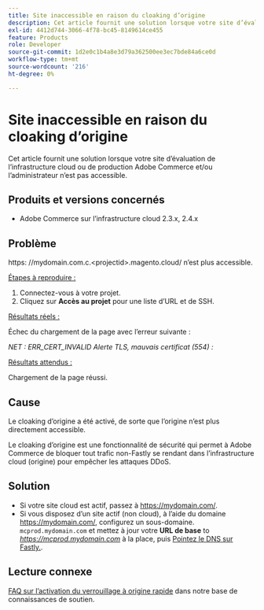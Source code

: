 ```yaml
---
title: Site inaccessible en raison du cloaking d’origine
description: Cet article fournit une solution lorsque votre site d’évaluation de l’infrastructure cloud ou de production Adobe Commerce et/ou l’administrateur n’est pas accessible.
exl-id: 4412d744-3066-4f78-bc45-8149614ce455
feature: Products
role: Developer
source-git-commit: 1d2e0c1b4a8e3d79a362500ee3ec7bde84a6ce0d
workflow-type: tm+mt
source-wordcount: '216'
ht-degree: 0%

---
```


# Site inaccessible en raison du cloaking d’origine

Cet article fournit une solution lorsque votre site d’évaluation de l’infrastructure cloud ou de production Adobe Commerce et/ou l’administrateur n’est pas accessible.

## Produits et versions concernés

* Adobe Commerce sur l’infrastructure cloud 2.3.x, 2.4.x

## Problème

https: &#x200B;//mydomain.com.c.&lt;projectid>.magento.cloud/ n’est plus accessible.

<u>Étapes à reproduire :</u>

1. Connectez-vous à votre projet.
1. Cliquez sur **Accès au projet** pour une liste d’URL et de SSH.

<u>Résultats réels :</u>

Échec du chargement de la page avec l’erreur suivante :

*NET : ERR\_CERT\_INVALID*  *Alerte TLS, mauvais certificat (554) :*

<u>Résultats attendus :</u>

Chargement de la page réussi.

## Cause

Le cloaking d’origine a été activé, de sorte que l’origine n’est plus directement accessible.

Le cloaking d’origine est une fonctionnalité de sécurité qui permet à Adobe Commerce de bloquer tout trafic non-Fastly se rendant dans l’infrastructure cloud (origine) pour empêcher les attaques DDoS.

## Solution

* Si votre site cloud est actif, passez à https://mydomain.com/.
* Si vous disposez d’un site actif (non cloud), à l’aide du domaine https://mydomain.com/, configurez un sous-domaine. `mcprod.mydomain.com` et mettez à jour votre **URL de base** to *https://mcprod.mydomain.com* à la place, puis [Pointez le DNS sur Fastly.](https://devdocs.magento.com/cloud/cdn/configure-fastly.html#update-dns-configuration-with-development-settings).

## Lecture connexe

[FAQ sur l’activation du verrouillage à origine rapide](/help/faq/general/fastly-origin-cloaking-enablement-faq.md) dans notre base de connaissances de soutien.
